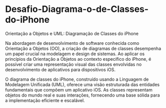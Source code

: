 # Desafio-Diagrama-o-de-Classes-do-iPhone

Orientação a Objetos e UML: Diagramação de Classes do iPhone

Na abordagem de desenvolvimento de software conhecida como Orientação a Objetos (OO), a criação de diagramas de classes desempenha um papel crucial na modelagem e design de sistemas. Ao aplicar os princípios da Orientação a Objetos ao contexto específico do iPhone, é possível criar uma representação visual das classes envolvidas no desenvolvimento de aplicativos para dispositivos iOS.

O diagrama de classes do iPhone, construído usando a Linguagem de Modelagem Unificada (UML), oferece uma visão estruturada das entidades fundamentais que compõem um aplicativo iOS. As classes representam objetos do mundo real e suas interações, fornecendo uma base sólida para a implementação eficiente e escalável.
